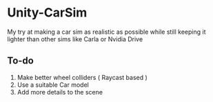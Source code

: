 # Unity-CarSim

My try at making a car sim as realistic as possible while still keeping it lighter than other sims like Carla or Nvidia Drive

## To-do 
1. Make better wheel colliders ( Raycast based )
2. Use a suitable Car model
3. Add more details to the scene
